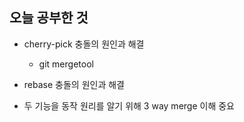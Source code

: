 오늘 공부한 것
-

- cherry-pick 충돌의 원인과 해결
  - git mergetool

- rebase 충돌의 원인과 해결

- 두 기능을 동작 원리를 알기 위해 3 way merge 이해 중요